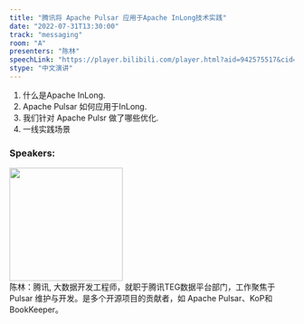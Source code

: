 ```yaml
---
title: "腾讯将 Apache Pulsar 应用于Apache InLong技术实践"
date: "2022-07-31T13:30:00"
track: "messaging"
room: "A"
presenters: "陈林"
speechLink: "https://player.bilibili.com/player.html?aid=942575517&cid=817760221&page=1"
stype: "中文演讲"
---
```

1. 什么是Apache InLong.
2. Apache Pulsar 如何应用于InLong.
3. 我们针对 Apache Pulsr 做了哪些优化.
4. 一线实践场景
 ### Speakers: 
 <img src="images/speaker/1103.png" width="200" /><br>陈林：腾讯, 大数据开发工程师，就职于腾讯TEG数据平台部门，工作聚焦于 Pulsar 维护与开发。是多个开源项目的贡献者，如 Apache Pulsar、KoP和 BookKeeper。

 
